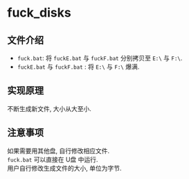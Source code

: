 # fuck_disks
## 文件介绍
- `fuck.bat`: 将 `fuckE.bat` 与 `fuckF.bat` 分别拷贝至 `E:\` 与 `F:\`.
- `fuckE.bat` 与 `fuckF.bat` : 将 `E:\` 与 `F:\` 爆满.
## 实现原理
不断生成新文件, 大小从大至小.
## 注意事项
如果需要用其他盘, 自行修改相应文件.  
`fuck.bat` 可以直接在 U盘 中运行.  
用户自行修改生成文件的大小, 单位为字节.  